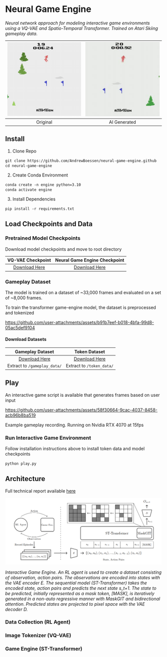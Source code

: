 # Neural Game Engine

_Neural network approach for modeling interactive game environments using a VQ-VAE and Spatio-Temporal Transformer. Trained on Atari Skiing gameplay data._

| ![SkiingGIF](./assets/original.gif) | ![Generated](./assets/game.gif) |
| :---------------------------------: | :-----------------------------: |
|              Original               |          AI Generated           |

## Install

1. Clone Repo

```
git clone https://github.com/AndrewBoessen/neural-game-engine.github
cd neural-game-engine
```

2. Create Conda Environment

```
conda create -n engine python=3.10
conda activate engine
```

3. Install Dependencies

```
pip install -r requirements.txt
```

## Load Checkpoints and Data

### Pretrained Model Checkpoints

Download model checkpoints and move to root directory

|                                          VQ-VAE Checkpoint                                          |                                    Neural Game Engine Checkpoint                                    |
| :-------------------------------------------------------------------------------------------------: | :-------------------------------------------------------------------------------------------------: |
| [Download Here](https://drive.google.com/file/d/1xIec8GLG2CwhUb2dGMrpVb2z1NoUrjHJ/view?usp=sharing) | [Download Here](https://drive.google.com/file/d/1exsjhvskQ48hqWKFC-quVvV3ftBuZ4cW/view?usp=sharing) |

### Gameplay Dataset

The model is trained on a dataset of ~33,000 frames and evaluated on a set of ~8,000 frames.

To train the transformer game-engine model, the dataset is preprocessed and tokenized

https://github.com/user-attachments/assets/b91b7eef-b018-4bfa-99d8-05ac5def9104

#### Download Datasets

|                                          Gameplay Dataset                                           |                                            Token Dataset                                            |
| :-------------------------------------------------------------------------------------------------: | :-------------------------------------------------------------------------------------------------: |
| [Download Here](https://drive.google.com/file/d/1mr900bK0xpwiQskSB4KJvwtrbwtnEJcY/view?usp=sharing) | [Download Here](https://drive.google.com/file/d/19UJVwnnpArB_rG6F4Jn3TTqxKfn04mhD/view?usp=sharing) |
|                                    Extract to `/gameplay_data/`                                     |                                      Extract to `/token_data/`                                      |

## Play

An interactive game script is available that generates frames based on user input

https://github.com/user-attachments/assets/58f30664-9cac-4037-8458-acb96b8ba519

Example gameplay recording. Running on Nvidia RTX 4070 at 15fps

### Run Interactive Game Environment

Follow installation instructions above to install token data and model checkpoints

```
python play.py
```

## Architecture

Full technical report available [here](./assets/technical_report.pdf)

![neural game engine](./assets/architecture.png)

*Interactive Game Engine. An RL agent is used to create a dataset consisting of observation, action pairs. The observations are encoded into states with the VAE encoder E. The sequential model (ST-Transformer) takes the encoded state, action pairs and predicts the next state s_t+1. The state to be predicted, initially represented as a mask token, \[MASK\], is iteratively generated in a non-auto regressive manner with MaskGIT and bidirectional attention. Predicted states are projected to pixel space with the VAE decoder D.*

### Data Collection (RL Agent)

### Image Tokenizer (VQ-VAE)

### Game Engine (ST-Transformer)

